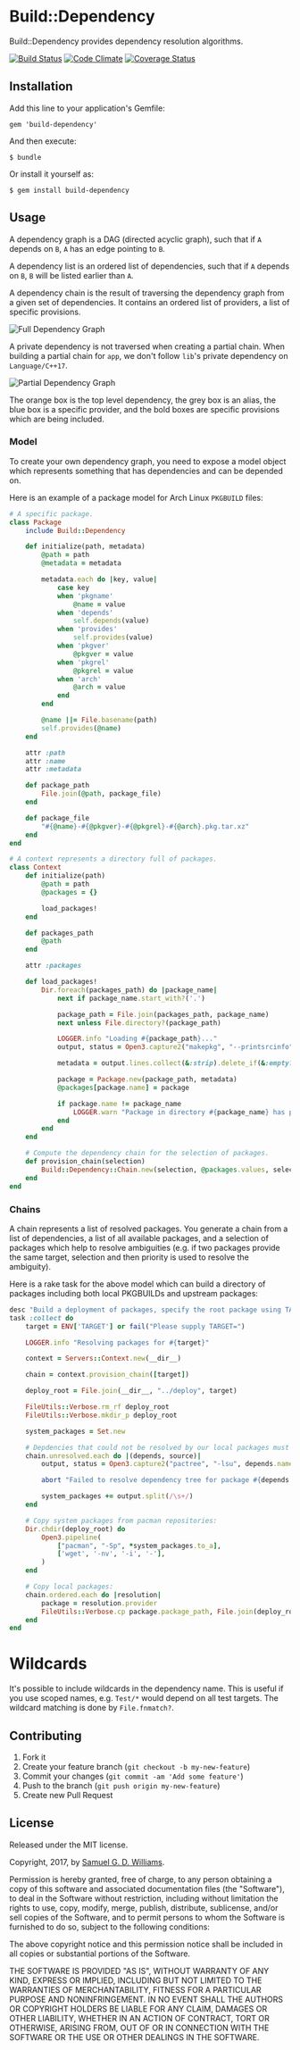 # Build::Dependency

Build::Dependency provides dependency resolution algorithms.

[![Build Status](https://secure.travis-ci.org/ioquatix/build-dependency.svg)](http://travis-ci.org/ioquatix/build-dependency)
[![Code Climate](https://codeclimate.com/github/ioquatix/build-dependency.svg)](https://codeclimate.com/github/ioquatix/build-dependency)
[![Coverage Status](https://coveralls.io/repos/ioquatix/build-dependency/badge.svg)](https://coveralls.io/r/ioquatix/build-dependency)

## Installation

Add this line to your application's Gemfile:

	gem 'build-dependency'

And then execute:

	$ bundle

Or install it yourself as:

	$ gem install build-dependency

## Usage

A dependency graph is a DAG (directed acyclic graph), such that if `A` depends on `B`, `A` has an edge pointing to `B`.

A dependency list is an ordered list of dependencies, such that if `A` depends on `B`, `B` will be listed earlier than `A`.

A dependency chain is the result of traversing the dependency graph from a given set of dependencies. It contains an ordered list of providers, a list of specific provisions.

![Full Dependency Graph](full.svg)

A private dependency is not traversed when creating a partial chain. When building a partial chain for `app`, we don't follow `lib`'s private dependency on `Language/C++17`.

![Partial Dependency Graph](partial.svg)

The orange box is the top level dependency, the grey box is an alias, the blue box is a specific provider, and the bold boxes are specific provisions which are being included.

### Model

To create your own dependency graph, you need to expose a model object which represents something that has dependencies and can be depended on.

Here is an example of a package model for Arch Linux `PKGBUILD` files:

```ruby
# A specific package.
class Package
	include Build::Dependency

	def initialize(path, metadata)
		@path = path
		@metadata = metadata

		metadata.each do |key, value|
			case key
			when 'pkgname'
				@name = value
			when 'depends'
				self.depends(value)
			when 'provides'
				self.provides(value)
			when 'pkgver'
				@pkgver = value
			when 'pkgrel'
				@pkgrel = value
			when 'arch'
				@arch = value
			end
		end

		@name ||= File.basename(path)
		self.provides(@name)
	end

	attr :path
	attr :name
	attr :metadata

	def package_path
		File.join(@path, package_file)
	end

	def package_file
		"#{@name}-#{@pkgver}-#{@pkgrel}-#{@arch}.pkg.tar.xz"
	end
end

# A context represents a directory full of packages.
class Context
	def initialize(path)
		@path = path
		@packages = {}

		load_packages!
	end

	def packages_path
		@path
	end

	attr :packages

	def load_packages!
		Dir.foreach(packages_path) do |package_name|
			next if package_name.start_with?('.')

			package_path = File.join(packages_path, package_name)
			next unless File.directory?(package_path)

			LOGGER.info "Loading #{package_path}..."
			output, status = Open3.capture2("makepkg", "--printsrcinfo", chdir: package_path)

			metadata = output.lines.collect(&:strip).delete_if(&:empty?).collect{|line| line.split(/\s*=\s*/, 2)}

			package = Package.new(package_path, metadata)
			@packages[package.name] = package

			if package.name != package_name
				LOGGER.warn "Package in directory #{package_name} has pkgname of #{package.name}!"
			end
		end
	end

	# Compute the dependency chain for the selection of packages.
	def provision_chain(selection)
		Build::Dependency::Chain.new(selection, @packages.values, selection)
	end
end
```

### Chains

A chain represents a list of resolved packages. You generate a chain from a list of dependencies, a list of all available packages, and a selection of packages which help to resolve ambiguities (e.g. if two packages provide the same target, selection and then priority is used to resolve the ambiguity).

Here is a rake task for the above model which can build a directory of packages including both local PKGBUILDs and upstream packages:

```ruby
desc "Build a deployment of packages, specify the root package using TARGET="
task :collect do
	target = ENV['TARGET'] or fail("Please supply TARGET=")

	LOGGER.info "Resolving packages for #{target}"

	context = Servers::Context.new(__dir__)

	chain = context.provision_chain([target])

	deploy_root = File.join(__dir__, "../deploy", target)

	FileUtils::Verbose.rm_rf deploy_root
	FileUtils::Verbose.mkdir_p deploy_root

	system_packages = Set.new

	# Depdencies that could not be resolved by our local packages must be resolved the system:
	chain.unresolved.each do |(depends, source)|
		output, status = Open3.capture2("pactree", "-lsu", depends.name)

		abort "Failed to resolve dependency tree for package #{depends.name}" unless status.success?

		system_packages += output.split(/\s+/)
	end

	# Copy system packages from pacman repositories:
	Dir.chdir(deploy_root) do
		Open3.pipeline(
			["pacman", "-Sp", *system_packages.to_a],
			['wget', '-nv', '-i', '-'],
		)
	end

	# Copy local packages:
	chain.ordered.each do |resolution|
		package = resolution.provider
		FileUtils::Verbose.cp package.package_path, File.join(deploy_root, package.package_file)
	end
end
```

# Wildcards

It's possible to include wildcards in the dependency name. This is useful if you use scoped names, e.g. `Test/*` would depend on all test targets. The wildcard matching is done by `File.fnmatch?`.

## Contributing

1. Fork it
2. Create your feature branch (`git checkout -b my-new-feature`)
3. Commit your changes (`git commit -am 'Add some feature'`)
4. Push to the branch (`git push origin my-new-feature`)
5. Create new Pull Request

## License

Released under the MIT license.

Copyright, 2017, by [Samuel G. D. Williams](http://www.codeotaku.com/samuel-williams).

Permission is hereby granted, free of charge, to any person obtaining a copy
of this software and associated documentation files (the "Software"), to deal
in the Software without restriction, including without limitation the rights
to use, copy, modify, merge, publish, distribute, sublicense, and/or sell
copies of the Software, and to permit persons to whom the Software is
furnished to do so, subject to the following conditions:

The above copyright notice and this permission notice shall be included in
all copies or substantial portions of the Software.

THE SOFTWARE IS PROVIDED "AS IS", WITHOUT WARRANTY OF ANY KIND, EXPRESS OR
IMPLIED, INCLUDING BUT NOT LIMITED TO THE WARRANTIES OF MERCHANTABILITY,
FITNESS FOR A PARTICULAR PURPOSE AND NONINFRINGEMENT. IN NO EVENT SHALL THE
AUTHORS OR COPYRIGHT HOLDERS BE LIABLE FOR ANY CLAIM, DAMAGES OR OTHER
LIABILITY, WHETHER IN AN ACTION OF CONTRACT, TORT OR OTHERWISE, ARISING FROM,
OUT OF OR IN CONNECTION WITH THE SOFTWARE OR THE USE OR OTHER DEALINGS IN
THE SOFTWARE.
